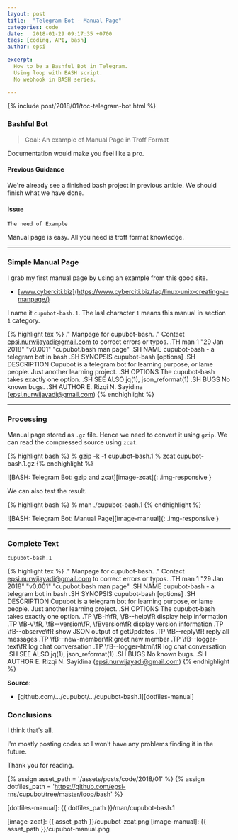 ```yaml
---
layout: post
title:  "Telegram Bot - Manual Page"
categories: code
date:   2018-01-29 09:17:35 +0700
tags: [coding, API, bash]
author: epsi

excerpt:
  How to be a Bashful Bot in Telegram.
  Using loop with BASH script.
  No webhook in BASH series.

---
```


{% include post/2018/01/toc-telegram-bot.html %}

### Bashful Bot

> Goal: An example of Manual Page in Troff Format

Documentation would make you feel like a pro.

#### Previous Guidance

We're already see a finished bash project in previous article.
We should finish what we have done.

#### Issue

	The need of Example

Manual page is easy. All you need is troff format knowledge.

-- -- --

### Simple Manual Page

I grab my first manual page by using an example from this good site.

* [www.cyberciti.biz](https://www.cyberciti.biz/faq/linux-unix-creating-a-manpage/)

I name it <code class="code-file">cupubot-bash.1</code>.
The lasl character <code>1</code> means this manual in section <code>1</code> category.

{% highlight tex %}
.\" Manpage for cupubot-bash.
.\" Contact epsi.nurwijayadi@gmail.com to correct errors or typos.
.TH man 1 "29 Jan 2018" "v0.001" "cupubot.bash man page"
.SH NAME
cupubot-bash \- a telegram bot in bash
.SH SYNOPSIS
cupubot-bash [options]
.SH DESCRIPTION
Cupubot is a telegram bot for learning purpose, or lame people. Just another learning project.
.SH OPTIONS
The cupubot-bash takes exactly one option.
.SH SEE ALSO
jq(1), json_reformat(1)
.SH BUGS
No known bugs.
.SH AUTHOR
E. Rizqi N. Sayidina (epsi.nurwijayadi@gmail.com)
{% endhighlight %}

-- -- --

### Processing

Manual page stored as <code>.gz</code> file.
Hence we need to convert it using <code>gzip</code>.
We can read the compressed source using <code>zcat</code>.

{% highlight bash %}
% gzip -k -f cupubot-bash.1
% zcat cupubot-bash.1.gz
{% endhighlight %}

![BASH: Telegram Bot: gzip and zcat][image-zcat]{: .img-responsive }

We can also test the result.

{% highlight bash %}
% man ./cupubot-bash.1
{% endhighlight %}

![BASH: Telegram Bot: Manual Page][image-manual]{: .img-responsive }

-- -- --

### Complete Text

<code class="code-file">cupubot-bash.1</code>

{% highlight tex %}
.\" Manpage for cupubot-bash.
.\" Contact epsi.nurwijayadi@gmail.com to correct errors or typos.
.TH man 1 "29 Jan 2018" "v0.001" "cupubot.bash man page"
.SH NAME
cupubot-bash \- a telegram bot in bash
.SH SYNOPSIS
cupubot-bash [options]
.SH DESCRIPTION
Cupubot is a telegram bot for learning purpose, or lame people. Just another learning project.
.SH OPTIONS
The cupubot-bash takes exactly one option.
.TP
\fB\-h\fR, \fB\-\-help\fR
display help information
.TP
\fB\-v\fR, \fB\-\-version\fR, \fBversion\fR
display version information
.TP
\fB\-\-observe\fR
show JSON output of getUpdates
.TP
\fB\-\-reply\fR
reply all messages
.TP
\fB\-\-new-member\fR
greet new member
.TP
\fB\-\-logger-text\fR
log chat conversation
.TP
\fB\-\-logger-html\fR
log chat conversation
.SH SEE ALSO
jq(1), json_reformat(1)
.SH BUGS
No known bugs.
.SH AUTHOR
E. Rizqi N. Sayidina (epsi.nurwijayadi@gmail.com)
{% endhighlight %}

**Source**:
*	[github.com/.../cupubot/.../cupubot-bash.1][dotfiles-manual]

### Conclusions

I think that's all.

I'm mostly posting codes so I won't have
any problems finding it in the future.

Thank you for reading.

[//]: <> ( -- -- -- links below -- -- -- )

{% assign asset_path = '/assets/posts/code/2018/01' %}
{% assign dotfiles_path = 'https://github.com/epsi-rns/cupubot/tree/master/loop/bash' %}

[dotfiles-manual]: {{ dotfiles_path }}/man/cupubot-bash.1

[image-zcat]:      {{ asset_path }}/cupubot-zcat.png
[image-manual]:    {{ asset_path }}/cupubot-manual.png
